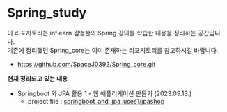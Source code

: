 # Spring_study
이 리포지토리는 inflearn 김영한의 Spring 강의를 학습한 내용을 정리하는 공간입니다.  
기존에 정리했던 Spring_core는 이미 존재하는 리포지토리를 참고하시길 바랍니다.
- https://github.com/SpaceJ0392/Spring_core.git

__현재 정리되고 있는 내용__
- Springboot 와 JPA 활용 1 - 웹 애플리케이션 만들기 (2023.09.13.)  
  - project file : [springboot_and_jpa_uses1/jpashop](https://github.com/SpaceJ0392/Spring_study/tree/main/springboot_and_jpa_uses1/jpashop)
